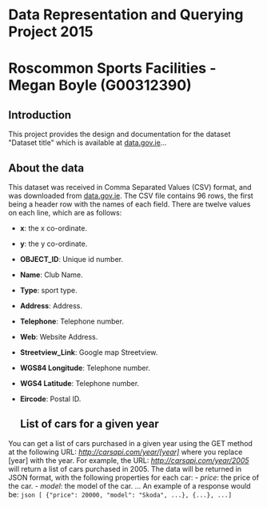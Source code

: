 # Data Representation and Querying Project 2015
# Roscommon Sports Facilities - Megan Boyle (G00312390)

## Introduction
This project provides the design and documentation for the dataset "Dataset title" which is available at [data.gov.ie](http://data.gov.ie)...

## About the data
This dataset was received in Comma Separated Values (CSV) format, and was downloaded from [data.gov.ie](https://data.gov.ie/dataset/roscommon-sports-facilitiesbbc82/resource/fbe3f45a-5411-4279-b0ed-971679f5813b).
The CSV file contains 96 rows, the first being a header row with the names of each field.
There are twelve values on each line, which are as follows:
- **x**: the x co-ordinate.
- **y**: the y co-ordinate.
- **OBJECT_ID**: Unique id number.
- **Name**: Club Name.
- **Type**: sport type.
- **Address**: Address.
- **Telephone**: Telephone number.
- **Web**: Website Address.
- **Streetview_Link**: Google map Streetview.
- **WGS84 Longitude**: Telephone number.
- **WGS4 Latitude**: Telephone number.
- **Eircode**: Postal ID.
    
    
    ## List of cars for a given year
You can get a list of cars purchased in a given year using the GET method at the following URL:
*http://carsapi.com/year/[year]*
where you replace [year] with the year.
For example, the URL:
*http://carsapi.com/year/2005*
will return a list of cars purchased in 2005.
The data will be returned in JSON format, with the following properties for each car:
    - *price*: the price of the car.
    - *model*: the model of the car.
    ...
An example of a response would be:
    ```json
    [ {"price": 20000, "model": "Skoda", ...}, {...}, ...]
    ```
